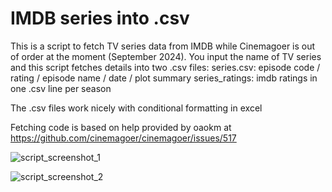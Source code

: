 # IMDB series into .csv

This is a script to fetch TV series data from IMDB while Cinemagoer is out of order at the moment (September 2024).
You input the name of TV series and this script fetches details into two .csv files:
series.csv: episode code / rating / episode name / date / plot summary
series_ratings: imdb ratings in one .csv line per season

The .csv files work nicely with conditional formatting in excel

Fetching code is based on help provided by oaokm at https://github.com/cinemagoer/cinemagoer/issues/517


![script_screenshot_1](https://github.com/Byproduct/imdb_series_into_csv.py/blob/main/startrek1.png)

![script_screenshot_2](https://github.com/Byproduct/imdb_series_into_csv.py/blob/main/startrek2.png)
